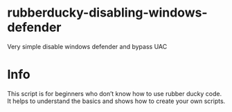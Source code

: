 # rubberducky-disabling-windows-defender
Very simple disable windows defender and bypass UAC 

# Info
This script is for beginners who don’t know how to use rubber ducky code. It helps to understand the basics and shows how to create your own scripts.
